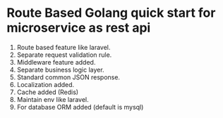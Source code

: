 # Route Based Golang quick start for microservice as rest api

1. Route based feature like laravel.
2. Separate request validation rule.
3. Middleware feature added.
4. Separate business logic layer.
5. Standard common JSON response.
6. Localization added.
7. Cache added (Redis)
8. Maintain env like laravel.
9. For database ORM added (default is mysql)
